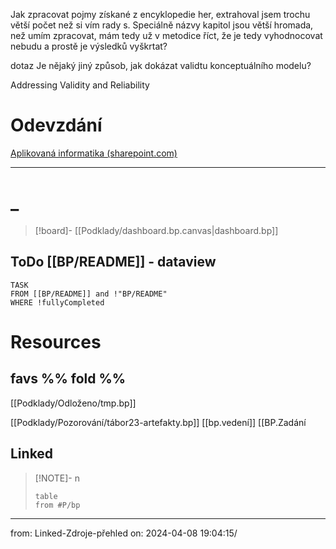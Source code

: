 Jak zpracovat pojmy získané z encyklopedie her, extrahoval jsem trochu větší počet než si vím rady s. Speciálně názvy kapitol jsou větší hromada, než umím zpracovat, mám tedy už v metodice říct, že je tedy vyhodnocovat nebudu a prostě je výsledků vyškrtat? 


dotaz
Je nějaký jiný způsob, jak dokázat validtu konceptuálního modelu?

Addressing Validity and Reliability
# Odevzdání
[Aplikovaná informatika (sharepoint.com)](https://vse.sharepoint.com/sites/intranet-studenti-FIS/SitePages/Aplikovan%C3%A1-informatika.aspx)

---




# _
> [!board]-
> [[Podklady/dashboard.bp.canvas|dashboard.bp]]
## ToDo \[\[BP/README]] - dataview
```dataview
TASK
FROM [[BP/README]] and !"BP/README"
WHERE !fullyCompleted 
```

# Resources
## favs %% fold %%
[[Podklady/Odloženo/tmp.bp]]

[[Podklady/Pozorování/tábor23-artefakty.bp]]
[[bp.vedení]]
[[BP.Zadání


## Linked  

> [!NOTE]- n
> ```dataview
> table
> from #P/bp 
> ```

___
from: Linked-Zdroje-přehled on: 2024-04-08 19:04:15/